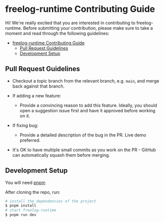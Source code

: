 # freelog-runtime Contributing Guide

Hi! We're really excited that you are interested in contributing to freelog-runtime. Before submitting your contribution, please make sure to take a moment and read through the following guidelines:

- [freelog-runtime Contributing Guide](#freelog-runtime-contributing-guide)
  - [Pull Request Guidelines](#pull-request-guidelines)
  - [Development Setup](#development-setup)

## Pull Request Guidelines

- Checkout a topic branch from the relevant branch, e.g. `main`, and merge back against that branch.

- If adding a new feature:

  - Provide a convincing reason to add this feature. Ideally, you should open a suggestion issue first and have it approved before working on it.

- If fixing bug:

  - Provide a detailed description of the bug in the PR. Live demo preferred.

- It's OK to have multiple small commits as you work on the PR - GitHub can automatically squash them before merging.


## Development Setup

You will need [pnpm](https://pnpm.io)

After cloning the repo, run:

```sh
# install the dependencies of the project
$ pnpm install
# start freelog-runtime
$ pnpm run dev
```
